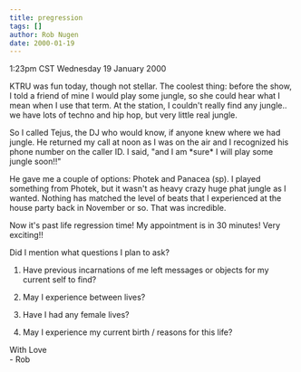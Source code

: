 ```yaml
---
title: pregression
tags: []
author: Rob Nugen
date: 2000-01-19
---
```


<title>Pre Regression</title>
<p class=date>1:23pm CST Wednesday 19 January 2000</p>

<p>KTRU was fun today, though not stellar.  The coolest thing: before the show, I told a friend of mine I would play some jungle, so she could hear what I mean when I use that term.  At the station, I couldn't really find any jungle..  we have lots of techno and hip hop, but very little real jungle.  

<p>So I called Tejus, the DJ who would know, if anyone knew where we had jungle.  He returned my call at noon as I was on the air and I recognized his phone number on the caller ID.  I said, "and I am *sure* I will play some jungle soon!!"

<p>He gave me a couple of options:  Photek and Panacea (sp).  I played something from Photek, but it wasn't as heavy crazy huge phat jungle as I wanted.  Nothing has matched the level of beats that I experienced at the house party back in November or so.  That was incredible.

<p>Now it's past life regression time!  My appointment is in 30 minutes!  Very exciting!!

<p>Did I mention what questions I plan to ask?

<ol>
<p><li>Have previous incarnations of me left messages or objects for my current self to find?

<p><li>May I experience between lives?

<p><li>Have I had any female lives?

<p><li>May I experience my current birth / reasons for this life?
</ol>

<p>With Love
<br>- Rob

